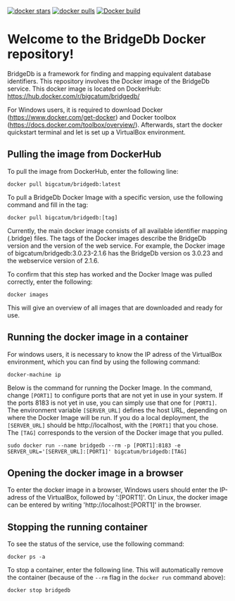 [![docker stars](https://img.shields.io/docker/stars/bigcatum/bridgedb.svg?style=flat-square)](https://hub.docker.com/r/bigcatum/bridgedb)
[![docker pulls](https://img.shields.io/docker/pulls/bigcatum/bridgedb.svg?style=flat-square)](https://hub.docker.com/r/bigcatum/bridgedb)
[![Docker build](https://github.com/bridgedb/docker/actions/workflows/buildandpush.yml/badge.svg)](https://github.com/bridgedb/docker/actions/workflows/buildandpush.yml)

# Welcome to the BridgeDb Docker repository!

BridgeDb is a framework for finding and mapping equivalent database identifiers. This repository involves the Docker image of the BridgeDb service. This docker image is located on DockerHub: https://hub.docker.com/r/bigcatum/bridgedb/

For Windows users, it is required to download Docker (https://www.docker.com/get-docker) and Docker toolbox (https://docs.docker.com/toolbox/overview/). Afterwards, start the docker quickstart terminal and let is set up a VirtualBox environment.

## Pulling the image from DockerHub

To pull the image from DockerHub, enter the following line:

```
docker pull bigcatum/bridgedb:latest
```

To pull a BridgeDb Docker Image with a specific version, use the following command and fill in the tag:
```
docker pull bigcatum/bridgedb:[tag]
```
Currently, the main docker image consists of all available identifier mapping (.bridge) files. The tags of the Docker images describe the BridgeDb version and the version of the web service. For example, the Docker image of bigcatum/bridgedb:3.0.23-2.1.6 has the BridgeDb version os 3.0.23 and the webservice version of 2.1.6.

To confirm that this step has worked and the Docker Image was pulled correctly, enter the following:
```
docker images
```
This will give an overview of all images that are downloaded and ready for use.

## Running the docker image in a container

For windows users, it is necessary to know the IP adress of the VirtualBox environment, which you can find by using the following command:

```
docker-machine ip
```
Below is the command for running the Docker Image. In the command, change `[PORT1]` to configure ports that are not yet in use in your system. If the ports 8183 is not yet in use, you can simply use that one for `[PORT1]`. The environment variable `[SERVER_URL]` defines the host URL, depending on where the Docker Image will be run. If you do a local deployment, the `[SERVER_URL]` should be http://localhost, with the `[PORT1]` that you chose. The `[TAG]` corresponds to the version of the Docker image that you pulled.

```
sudo docker run --name bridgedb --rm -p [PORT1]:8183 -e SERVER_URL='[SERVER_URL]:[PORT1]' bigcatum/bridgedb:[TAG]
```
## Opening the docker image in a browser

To enter the docker image in a browser, Windows users should enter the IP-adress of the VirtualBox, followed by ':[PORT1]'. On Linux, the docker image can be entered by writing 'http://localhost:[PORT1]' in the browser.

## Stopping the running container

To see the status of the service, use the following command:
```
docker ps -a
```   
To stop a container, enter the following line. This will automatically remove the container (because of the `--rm` flag in the `docker run` command above):
```
docker stop bridgedb
```

